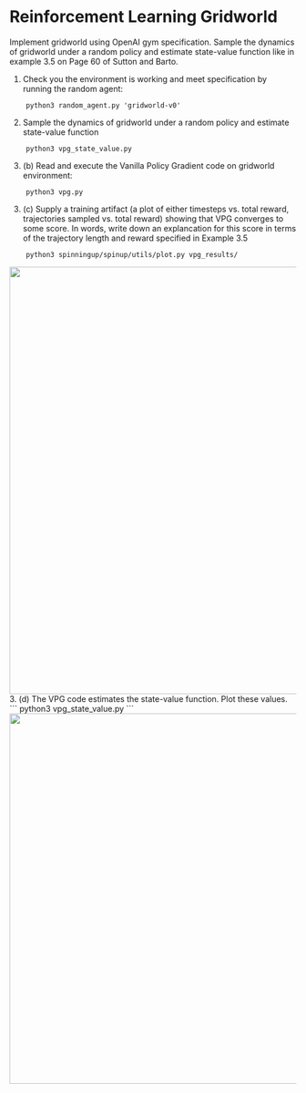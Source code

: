 # Reinforcement Learning Gridworld
Implement gridworld using OpenAI gym specification. Sample the dynamics of gridworld under a random policy and estimate state-value function like in example 3.5 on Page 60 of Sutton and Barto.



1. Check you the environment is working and meet specification by running the random agent:


```
    python3 random_agent.py 'gridworld-v0'
```
2. Sample the dynamics of gridworld under a random policy and estimate state-value function
```
    python3 vpg_state_value.py   
```

3. (b) Read and execute the Vanilla Policy Gradient code on gridworld environment:
```
    python3 vpg.py
```
3. (c) Supply a training artifact (a plot of either timesteps vs. total reward, trajectories sampled vs. total reward) showing that VPG converges to some score. In words, write down an explancation for this score in terms of the trajectory length and reward specified in Example 3.5
```
    python3 spinningup/spinup/utils/plot.py vpg_results/
```

<img src="https://github.com/muxiazhixing/Reinforcement_Learning_Gridworld/blob/master/imgs/vpg_results.png" width="750"> 
3. (d) The VPG code estimates the state-value function. Plot these values.
```
    python3 vpg_state_value.py 
```
<img src = "https://github.com/muxiazhixing/Reinforcement_Learning_Gridworld/blob/master/imgs/vpg_state_value.png" width = "650">
